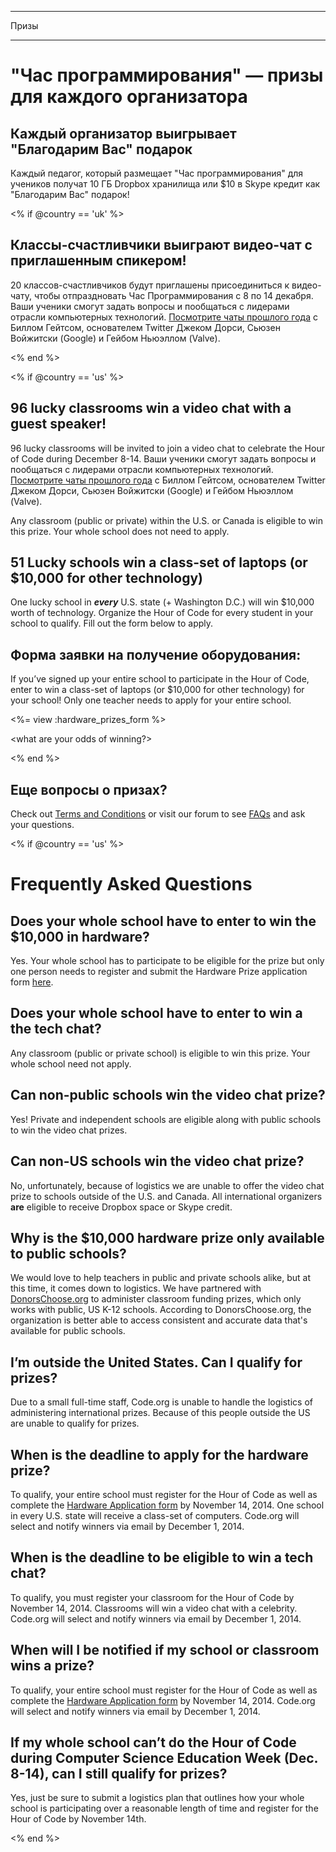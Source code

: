 * * *

Призы

* * *

# "Час программирования" — призы для каждого организатора

## Каждый организатор выигрывает "Благодарим Вас" подарок

Каждый педагог, который размещает "Час программирования" для учеников получат 10 ГБ Dropbox хранилища или $10 в Skype кредит как "Благодарим Вас" подарок!

<% if @country == 'uk' %>

## Классы-счастливчики выиграют видео-чат с приглашенным спикером!

20 классов-счастливчиков будут приглашены присоединиться к видео-чату, чтобы отпраздновать Час Программирования с 8 по 14 декабря. Ваши ученики смогут задать вопросы и пообщаться с лидерами отрасли компьютерных технологий. [Посмотрите чаты прошлого года](http://www.youtube.com/playlist?list=PLzdnOPI1iJNckJ81gRpJe5mR7imAHDl9a) с Биллом Гейтсом, основателем Twitter Джеком Дорси, Сьюзен Войжитски (Google) и Гейбом Ньюэллом (Valve).

<% end %>

<% if @country == 'us' %>

## 96 lucky classrooms win a video chat with a guest speaker!

96 lucky classrooms will be invited to join a video chat to celebrate the Hour of Code during December 8-14. Ваши ученики смогут задать вопросы и пообщаться с лидерами отрасли компьютерных технологий. [Посмотрите чаты прошлого года](http://www.youtube.com/playlist?list=PLzdnOPI1iJNckJ81gRpJe5mR7imAHDl9a) с Биллом Гейтсом, основателем Twitter Джеком Дорси, Сьюзен Войжитски (Google) и Гейбом Ньюэллом (Valve).

Any classroom (public or private) within the U.S. or Canada is eligible to win this prize. Your whole school does not need to apply.

## 51 Lucky schools win a class-set of laptops (or $10,000 for other technology)

One lucky school in ***every*** U.S. state (+ Washington D.C.) will win $10,000 worth of technology. Organize the Hour of Code for every student in your school to qualify. Fill out the form below to apply.

## Форма заявки на получение оборудования:

If you’ve signed up your entire school to participate in the Hour of Code, enter to win a class-set of laptops (or $10,000 for other technology) for your school! Only one teacher needs to apply for your entire school.

<%= view :hardware_prizes_form %>

<what are your odds of winning?>

<see a list of all schools signed up for the hour code in your state. one public k-12 school every u.s. state will win class-set laptops.>

<% end %>

## Еще вопросы о призах?

Check out [Terms and Conditions](<%= hoc_uri('/prizes-terms') %>) or visit our forum to see [FAQs](http://support.code.org) and ask your questions.

<% if @country == 'us' %>

# Frequently Asked Questions

## Does your whole school have to enter to win the $10,000 in hardware?

Yes. Your whole school has to participate to be eligible for the prize but only one person needs to register and submit the Hardware Prize application form [here](<%= hoc_uri('/prizes') %>).

## Does your whole school have to enter to win a the tech chat?

Any classroom (public or private school) is eligible to win this prize. Your whole school need not apply.

## Can non-public schools win the video chat prize?

Yes! Private and independent schools are eligible along with public schools to win the video chat prizes.

## Can non-US schools win the video chat prize?

No, unfortunately, because of logistics we are unable to offer the video chat prize to schools outside of the U.S. and Canada. All international organizers **are** eligible to receive Dropbox space or Skype credit.

## Why is the $10,000 hardware prize only available to public schools?

We would love to help teachers in public and private schools alike, but at this time, it comes down to logistics. We have partnered with [DonorsChoose.org](http://donorschoose.org) to administer classroom funding prizes, which only works with public, US K-12 schools. According to DonorsChoose.org, the organization is better able to access consistent and accurate data that's available for public schools.

## I’m outside the United States. Can I qualify for prizes?

Due to a small full-time staff, Code.org is unable to handle the logistics of administering international prizes. Because of this people outside the US are unable to qualify for prizes.

## When is the deadline to apply for the hardware prize?

To qualify, your entire school must register for the Hour of Code as well as complete the [Hardware Application form](<%= hoc_uri('/prizes') %>) by November 14, 2014. One school in every U.S. state will receive a class-set of computers. Code.org will select and notify winners via email by December 1, 2014.

## When is the deadline to be eligible to win a tech chat?

To qualify, you must register your classroom for the Hour of Code by November 14, 2014. Classrooms will win a video chat with a celebrity. Code.org will select and notify winners via email by December 1, 2014.

## When will I be notified if my school or classroom wins a prize?

To qualify, your entire school must register for the Hour of Code as well as complete the [Hardware Application form](<%= hoc_uri('/prizes') %>) by November 14, 2014. Code.org will select and notify winners via email by December 1, 2014.

## If my whole school can’t do the Hour of Code during Computer Science Education Week (Dec. 8-14), can I still qualify for prizes?

Yes, just be sure to submit a logistics plan that outlines how your whole school is participating over a reasonable length of time and register for the Hour of Code by November 14th.

<% end %>